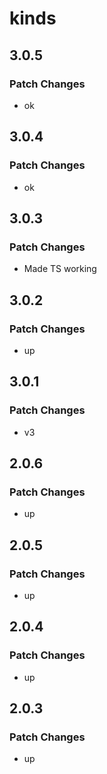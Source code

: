 # kinds

## 3.0.5

### Patch Changes

- ok

## 3.0.4

### Patch Changes

- ok

## 3.0.3

### Patch Changes

- Made TS working

## 3.0.2

### Patch Changes

- up

## 3.0.1

### Patch Changes

- v3

## 2.0.6

### Patch Changes

- up

## 2.0.5

### Patch Changes

- up

## 2.0.4

### Patch Changes

- up

## 2.0.3

### Patch Changes

- up
